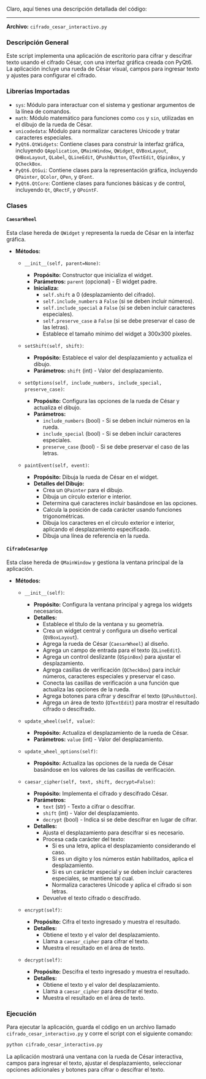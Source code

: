 Claro, aquí tienes una descripción detallada del código:

---

**Archivo:** `cifrado_cesar_interactivo.py`

### Descripción General

Este script implementa una aplicación de escritorio para cifrar y descifrar texto usando el cifrado César, con una interfaz gráfica creada con PyQt6. La aplicación incluye una rueda de César visual, campos para ingresar texto y ajustes para configurar el cifrado.

### Librerías Importadas

- `sys`: Módulo para interactuar con el sistema y gestionar argumentos de la línea de comandos.
- `math`: Módulo matemático para funciones como `cos` y `sin`, utilizadas en el dibujo de la rueda de César.
- `unicodedata`: Módulo para normalizar caracteres Unicode y tratar caracteres especiales.
- `PyQt6.QtWidgets`: Contiene clases para construir la interfaz gráfica, incluyendo `QApplication`, `QMainWindow`, `QWidget`, `QVBoxLayout`, `QHBoxLayout`, `QLabel`, `QLineEdit`, `QPushButton`, `QTextEdit`, `QSpinBox`, y `QCheckBox`.
- `PyQt6.QtGui`: Contiene clases para la representación gráfica, incluyendo `QPainter`, `QColor`, `QPen`, y `QFont`.
- `PyQt6.QtCore`: Contiene clases para funciones básicas y de control, incluyendo `Qt`, `QRectF`, y `QPointF`.

### Clases

#### `CaesarWheel`

Esta clase hereda de `QWidget` y representa la rueda de César en la interfaz gráfica.

- **Métodos:**

  - `__init__(self, parent=None)`: 
    - **Propósito:** Constructor que inicializa el widget.
    - **Parámetros:** `parent` (opcional) - El widget padre.
    - **Inicializa:** 
      - `self.shift` a 0 (desplazamiento del cifrado).
      - `self.include_numbers` a `False` (si se deben incluir números).
      - `self.include_special` a `False` (si se deben incluir caracteres especiales).
      - `self.preserve_case` a `False` (si se debe preservar el caso de las letras).
      - Establece el tamaño mínimo del widget a 300x300 píxeles.

  - `setShift(self, shift)`:
    - **Propósito:** Establece el valor del desplazamiento y actualiza el dibujo.
    - **Parámetros:** `shift` (int) - Valor del desplazamiento.

  - `setOptions(self, include_numbers, include_special, preserve_case)`:
    - **Propósito:** Configura las opciones de la rueda de César y actualiza el dibujo.
    - **Parámetros:** 
      - `include_numbers` (bool) - Si se deben incluir números en la rueda.
      - `include_special` (bool) - Si se deben incluir caracteres especiales.
      - `preserve_case` (bool) - Si se debe preservar el caso de las letras.

  - `paintEvent(self, event)`:
    - **Propósito:** Dibuja la rueda de César en el widget.
    - **Detalles del Dibujo:**
      - Crea un `QPainter` para el dibujo.
      - Dibuja un círculo exterior e interior.
      - Determina qué caracteres incluir basándose en las opciones.
      - Calcula la posición de cada carácter usando funciones trigonométricas.
      - Dibuja los caracteres en el círculo exterior e interior, aplicando el desplazamiento especificado.
      - Dibuja una línea de referencia en la rueda.

#### `CifradoCesarApp`

Esta clase hereda de `QMainWindow` y gestiona la ventana principal de la aplicación.

- **Métodos:**

  - `__init__(self)`:
    - **Propósito:** Configura la ventana principal y agrega los widgets necesarios.
    - **Detalles:**
      - Establece el título de la ventana y su geometría.
      - Crea un widget central y configura un diseño vertical (`QVBoxLayout`).
      - Agrega la rueda de César (`CaesarWheel`) al diseño.
      - Agrega un campo de entrada para el texto (`QLineEdit`).
      - Agrega un control deslizante (`QSpinBox`) para ajustar el desplazamiento.
      - Agrega casillas de verificación (`QCheckBox`) para incluir números, caracteres especiales y preservar el caso.
      - Conecta las casillas de verificación a una función que actualiza las opciones de la rueda.
      - Agrega botones para cifrar y descifrar el texto (`QPushButton`).
      - Agrega un área de texto (`QTextEdit`) para mostrar el resultado cifrado o descifrado.

  - `update_wheel(self, value)`:
    - **Propósito:** Actualiza el desplazamiento de la rueda de César.
    - **Parámetros:** `value` (int) - Valor del desplazamiento.

  - `update_wheel_options(self)`:
    - **Propósito:** Actualiza las opciones de la rueda de César basándose en los valores de las casillas de verificación.

  - `caesar_cipher(self, text, shift, decrypt=False)`:
    - **Propósito:** Implementa el cifrado y descifrado César.
    - **Parámetros:** 
      - `text` (str) - Texto a cifrar o descifrar.
      - `shift` (int) - Valor del desplazamiento.
      - `decrypt` (bool) - Indica si se debe descifrar en lugar de cifrar.
    - **Detalles:**
      - Ajusta el desplazamiento para descifrar si es necesario.
      - Procesa cada carácter del texto:
        - Si es una letra, aplica el desplazamiento considerando el caso.
        - Si es un dígito y los números están habilitados, aplica el desplazamiento.
        - Si es un carácter especial y se deben incluir caracteres especiales, se mantiene tal cual.
        - Normaliza caracteres Unicode y aplica el cifrado si son letras.
      - Devuelve el texto cifrado o descifrado.

  - `encrypt(self)`:
    - **Propósito:** Cifra el texto ingresado y muestra el resultado.
    - **Detalles:** 
      - Obtiene el texto y el valor del desplazamiento.
      - Llama a `caesar_cipher` para cifrar el texto.
      - Muestra el resultado en el área de texto.

  - `decrypt(self)`:
    - **Propósito:** Descifra el texto ingresado y muestra el resultado.
    - **Detalles:**
      - Obtiene el texto y el valor del desplazamiento.
      - Llama a `caesar_cipher` para descifrar el texto.
      - Muestra el resultado en el área de texto.

### Ejecución

Para ejecutar la aplicación, guarda el código en un archivo llamado `cifrado_cesar_interactivo.py` y corre el script con el siguiente comando:

```bash
python cifrado_cesar_interactivo.py
```

La aplicación mostrará una ventana con la rueda de César interactiva, campos para ingresar el texto, ajustar el desplazamiento, seleccionar opciones adicionales y botones para cifrar o descifrar el texto.
